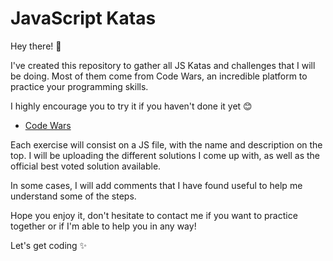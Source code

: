 # JavaScript Katas

Hey there! 👋

I've created this repository to gather all JS Katas and challenges that I will be doing. Most of them come from Code Wars, an incredible platform to practice your programming skills. 

I highly encourage you to try it if you haven't done it yet 😊

* [Code Wars](https://www.codewars.com/)

Each exercise will consist on a JS file, with the name and description on the top. I will be uploading the different solutions I come up with, as well as the official best voted solution available. 

In some cases, I will add comments that I have found useful to help me understand some of the steps. 

Hope you enjoy it, don't hesitate to contact me if you want to practice together or if I'm able to help you in any way!

Let's get coding ✨


